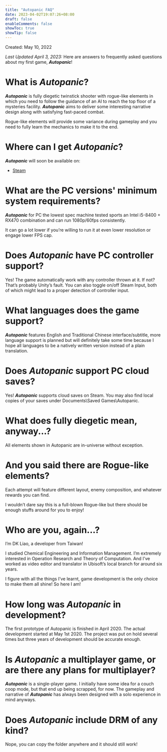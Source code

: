 ```yaml
---
title: "Autopanic FAQ"
date: 2023-04-02T19:07:26+08:00
draft: false
enableComments: false
showToc: true
showTip: false
---
```


Created: May 10, 2022

*Last Updated April 3, 2023:* Here are answers to frequently asked questions about my first game, ***Autopanic***!

# What is *Autopanic*?

***Autopanic*** is fully diegetic twinstick shooter with rogue-like elements in which you need to follow the guidance of an AI to reach the top floor of a mysteries facility. ***Autopanic*** aims to deliver some interesting narrative design along with satisfying fast-paced combat.

Rogue-like elements will provide some variance during gameplay and you need to fully learn the mechanics to make it to the end. 

# Where can I get *Autopanic*?

***Autopanic*** will soon be available on:

- [Steam](https://store.steampowered.com/app/1274830)


# What are the PC versions' minimum system requirements?

***Autopanic*** for PC the lowest spec machine tested sports an Intel i5-8400 + RX470 combination and can run 1080p/60fps consistently.

It can go a lot lower if you’re willing to run it at even lower resolution or engage lower FPS cap.

# Does *Autopanic* have PC controller support?

Yes! The game automatically work with any controller thrown at it. If not? That’s probably Unity’s fault. You can also toggle on/off Steam Input, both of which might lead to a proper detection of controller input.

# What languages does the game support?

***Autopanic*** features English and Traditional Chinese interface/subtitle, more language support is planned but will definitely take some time because I hope all languages to be a natively written version instead of a plain translation.

<!-- If you’re interested in making unofficial language mod, you can refer to here for more information. -->

<!-- # I love the music in your games. Is the *Autopanic* soundtrack available?

You can look it up at YouTube for free or buy the Naumi's Endgame DLC to get access to high quality audio files. -->

# Does *Autopanic* support PC cloud saves?

Yes! ***Autopanic*** supports cloud saves on Steam. You may also find local copies of your saves under Documents\Saved Games\Autopanic.

<!-- # I ran into a technical issue with the game. What should I do?

If you need technical support, please have a look in [Autopanic Tech Fixes]({{< ref "/tech-fixes/autopanic" >}}). If the problem still hasn't been resolved, you can find help in [Autopanic Steam Technical Support forum](https://steamcommunity.com/app/1274830/discussions/3/) or in the official Discord server `#autopaniczero-tech-support` channel, which should help get you sorted. -->

# What does fully diegetic mean, anyway...?

All elements shown in Autopanic are in-universe without exception.

# And you said there are Rogue-like elements?

Each attempt will feature different layout, enemy composition, and whatever rewards you can find.

I wouldn’t dare say this is a full-blown Rogue-like but there should be enough stuffs around for you to enjoy!

<!-- # Now that *Autopanic* has launched, what's next?

I need to rest. Seriously.

Then maybe one day I’ll make another game. -->

# Who are you, again...?

I’m DK Liao, a developer from Taiwan!

I studied Chemical Engineering and Information Management. I’m extremely interested in Operation Research and Theory of Computation. And I’ve worked as video editor and translator in Ubisoft’s local branch for around six years.

I figure with all the things I’ve learnt, game development is the only choice to make them all shine! So here I am!

# How long was *Autopanic* in development?

The first prototype of Autopanic is finished in April 2020. The actual development started at May 1st 2020. The project was put on hold several times but three years of development should be accurate enough.

# Is *Autopanic* a multiplayer game, or are there any plans for multiplayer?

***Autopanic*** is a single-player game. I initially have some idea for a couch coop mode, but that end up being scrapped, for now. The gameplay and narrative of ***Autopanic*** has always been designed with a solo experience in mind anyways.

# Does *Autopanic* include DRM of any kind?

Nope, you can copy the folder anywhere and it should still work!

<!-- # I have more questions!

Please feel free to reach out with questions or feedback via Contact page or Discord. -->